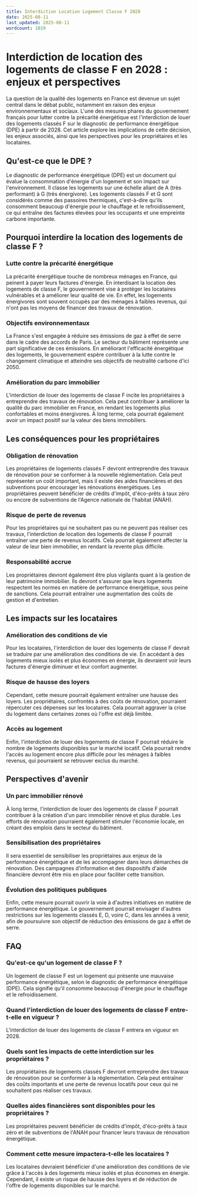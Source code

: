 ```yaml
---
title: Interdiction Location Logement Classe F 2028
date: 2025-08-11
last_updated: 2025-08-11
wordcount: 1019
---
```


# Interdiction de location des logements de classe F en 2028 : enjeux et perspectives

La question de la qualité des logements en France est devenue un sujet central dans le débat public, notamment en raison des enjeux environnementaux et sociaux. L'une des mesures phares du gouvernement français pour lutter contre la précarité énergétique est l'interdiction de louer des logements classés F sur le diagnostic de performance énergétique (DPE) à partir de 2028. Cet article explore les implications de cette décision, les enjeux associés, ainsi que les perspectives pour les propriétaires et les locataires.

## Qu'est-ce que le DPE ?

Le diagnostic de performance énergétique (DPE) est un document qui évalue la consommation d'énergie d'un logement et son impact sur l'environnement. Il classe les logements sur une échelle allant de A (très performant) à G (très énergivore). Les logements classés F et G sont considérés comme des passoires thermiques, c'est-à-dire qu'ils consomment beaucoup d'énergie pour le chauffage et le refroidissement, ce qui entraîne des factures élevées pour les occupants et une empreinte carbone importante.

## Pourquoi interdire la location des logements de classe F ?

### Lutte contre la précarité énergétique

La précarité énergétique touche de nombreux ménages en France, qui peinent à payer leurs factures d'énergie. En interdisant la location des logements de classe F, le gouvernement vise à protéger les locataires vulnérables et à améliorer leur qualité de vie. En effet, les logements énergivores sont souvent occupés par des ménages à faibles revenus, qui n'ont pas les moyens de financer des travaux de rénovation.

### Objectifs environnementaux

La France s'est engagée à réduire ses émissions de gaz à effet de serre dans le cadre des accords de Paris. Le secteur du bâtiment représente une part significative de ces émissions. En améliorant l'efficacité énergétique des logements, le gouvernement espère contribuer à la lutte contre le changement climatique et atteindre ses objectifs de neutralité carbone d'ici 2050.

### Amélioration du parc immobilier

L'interdiction de louer des logements de classe F incite les propriétaires à entreprendre des travaux de rénovation. Cela peut contribuer à améliorer la qualité du parc immobilier en France, en rendant les logements plus confortables et moins énergivores. À long terme, cela pourrait également avoir un impact positif sur la valeur des biens immobiliers.

## Les conséquences pour les propriétaires

### Obligation de rénovation

Les propriétaires de logements classés F devront entreprendre des travaux de rénovation pour se conformer à la nouvelle réglementation. Cela peut représenter un coût important, mais il existe des aides financières et des subventions pour encourager les rénovations énergétiques. Les propriétaires peuvent bénéficier de crédits d'impôt, d'éco-prêts à taux zéro ou encore de subventions de l'Agence nationale de l'habitat (ANAH).

### Risque de perte de revenus

Pour les propriétaires qui ne souhaitent pas ou ne peuvent pas réaliser ces travaux, l'interdiction de location des logements de classe F pourrait entraîner une perte de revenus locatifs. Cela pourrait également affecter la valeur de leur bien immobilier, en rendant la revente plus difficile.

### Responsabilité accrue

Les propriétaires devront également être plus vigilants quant à la gestion de leur patrimoine immobilier. Ils devront s'assurer que leurs logements respectent les normes en matière de performance énergétique, sous peine de sanctions. Cela pourrait entraîner une augmentation des coûts de gestion et d'entretien.

## Les impacts sur les locataires

### Amélioration des conditions de vie

Pour les locataires, l'interdiction de louer des logements de classe F devrait se traduire par une amélioration des conditions de vie. En accédant à des logements mieux isolés et plus économes en énergie, ils devraient voir leurs factures d'énergie diminuer et leur confort augmenter.

### Risque de hausse des loyers

Cependant, cette mesure pourrait également entraîner une hausse des loyers. Les propriétaires, confrontés à des coûts de rénovation, pourraient répercuter ces dépenses sur les locataires. Cela pourrait aggraver la crise du logement dans certaines zones où l'offre est déjà limitée.

### Accès au logement

Enfin, l'interdiction de louer des logements de classe F pourrait réduire le nombre de logements disponibles sur le marché locatif. Cela pourrait rendre l'accès au logement encore plus difficile pour les ménages à faibles revenus, qui pourraient se retrouver exclus du marché.

## Perspectives d'avenir

### Un parc immobilier rénové

À long terme, l'interdiction de louer des logements de classe F pourrait contribuer à la création d'un parc immobilier rénové et plus durable. Les efforts de rénovation pourraient également stimuler l'économie locale, en créant des emplois dans le secteur du bâtiment.

### Sensibilisation des propriétaires

Il sera essentiel de sensibiliser les propriétaires aux enjeux de la performance énergétique et de les accompagner dans leurs démarches de rénovation. Des campagnes d'information et des dispositifs d'aide financière devront être mis en place pour faciliter cette transition.

### Évolution des politiques publiques

Enfin, cette mesure pourrait ouvrir la voie à d'autres initiatives en matière de performance énergétique. Le gouvernement pourrait envisager d'autres restrictions sur les logements classés E, D, voire C, dans les années à venir, afin de poursuivre son objectif de réduction des émissions de gaz à effet de serre.

## FAQ

### Qu'est-ce qu'un logement de classe F ?

Un logement de classe F est un logement qui présente une mauvaise performance énergétique, selon le diagnostic de performance énergétique (DPE). Cela signifie qu'il consomme beaucoup d'énergie pour le chauffage et le refroidissement.

### Quand l'interdiction de louer des logements de classe F entre-t-elle en vigueur ?

L'interdiction de louer des logements de classe F entrera en vigueur en 2028.

### Quels sont les impacts de cette interdiction sur les propriétaires ?

Les propriétaires de logements classés F devront entreprendre des travaux de rénovation pour se conformer à la réglementation. Cela peut entraîner des coûts importants et une perte de revenus locatifs pour ceux qui ne souhaitent pas réaliser ces travaux.

### Quelles aides financières sont disponibles pour les propriétaires ?

Les propriétaires peuvent bénéficier de crédits d'impôt, d'éco-prêts à taux zéro et de subventions de l'ANAH pour financer leurs travaux de rénovation énergétique.

### Comment cette mesure impactera-t-elle les locataires ?

Les locataires devraient bénéficier d'une amélioration des conditions de vie grâce à l'accès à des logements mieux isolés et plus économes en énergie. Cependant, il existe un risque de hausse des loyers et de réduction de l'offre de logements disponibles sur le marché.